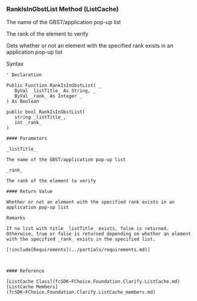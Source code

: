 ﻿### RankIsInGbstList Method (ListCache)

The name of the GBST/application pop-up list

The rank of the element to verify

Gets whether or not an element with the specified rank exists in an application pop-up list

Syntax

```vbnet
' Declaration

Public Function RankIsInGbstList( _
   ByVal _listTitle_ As String, _
   ByVal _rank_ As Integer _
) As Boolean

public bool RankIsInGbstList( 
   string _listTitle_,
   int _rank_
)

#### Parameters

_listTitle_

The name of the GBST/application pop-up list

_rank_

The rank of the element to verify

#### Return Value

Whether or not an element with the specified rank exists in an application pop-up list

Remarks

If no list with title _listTitle_ exists, false is returned. Otherwise, true or false is returned depending on whether an element with the specified _rank_ exists in the specified list.

[!include[Requirements](../partials/requirements.md)]



#### Reference

[ListCache Class](fcSDK~FChoice.Foundation.Clarify.ListCache.md)  
[ListCache Members](fcSDK~FChoice.Foundation.Clarify.ListCache_members.md)